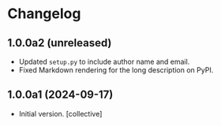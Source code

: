 # Changelog

## 1.0.0a2 (unreleased)

- Updated `setup.py` to include author name and email.
- Fixed Markdown rendering for the long description on PyPI.

## 1.0.0a1 (2024-09-17)

- Initial version. [collective]

